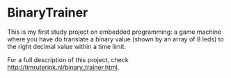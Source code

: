 # BinaryTrainer
This is my first study project on embedded programming: a game machine where you have do translate a binary value (shown by an array of 8 leds) to the right decimal value within a time limit.  
  
For a full description of this project, check http://timruterink.nl/binary_trainer.html.
